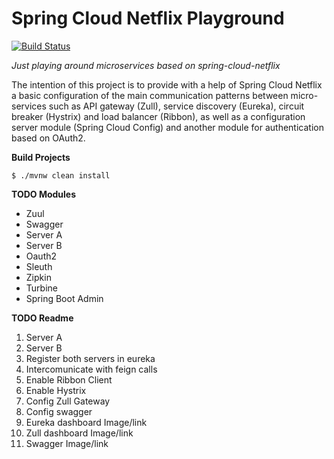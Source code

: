 # Spring Cloud Netflix Playground

[![Build Status](https://travis-ci.org/fpjunqueira/spring-cloud-netflix-playground.svg?branch=master)](https://travis-ci.org/fpjunqueira/spring-cloud-netflix-playground)

_Just playing around microservices based on spring-cloud-netflix_

The intention of this project is to provide with a help of Spring Cloud Netflix a basic configuration of the main communication patterns between micro-services such as API gateway (Zull), service discovery (Eureka), circuit breaker (Hystrix) and load balancer (Ribbon), as well as a configuration server module (Spring Cloud Config) and another module for authentication based on OAuth2.

**Build Projects**

`$ ./mvnw clean install
`

**TODO Modules**

- Zuul
- Swagger
- Server A
- Server B
- Oauth2 
- Sleuth
- Zipkin
- Turbine
- Spring Boot Admin

**TODO Readme**

1. Server A
2. Server B
3. Register both servers in eureka
4. Intercomunicate with feign calls
5. Enable Ribbon Client
6. Enable Hystrix
7. Config Zull Gateway
8. Config swagger
9. Eureka dashboard Image/link
10. Zull dashboard Image/link
11. Swagger Image/link